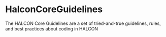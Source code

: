 # HalconCoreGuidelines
The HALCON Core Guidelines are a set of tried-and-true guidelines, rules, and best practices about coding in HALCON
